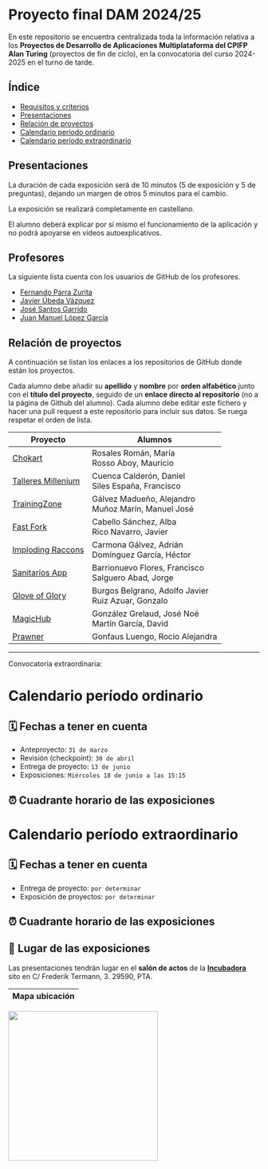 # Proyecto final DAM 2024/25

En este repositorio se encuentra centralizada toda la información relativa a los **Proyectos de Desarrollo de Aplicaciones Multiplataforma del CPIFP Alan Turing** (proyectos de fin de ciclo), en la convocatoria del curso 2024-2025 en el turno de tarde.

## Índice

* [Requisitos y criterios](/criterios/generales.md)
* [Presentaciones](#presentaciones)
* [Relación de proyectos](#relación-de-proyectos)
* [Calendario período ordinario](#calendario-período-ordinario)
* [Calendario período extraordinario](#calendario-período-extraordinario)

## Presentaciones

La duración de cada exposición será de 10 minutos (5 de exposición y 5 de preguntas), dejando un margen de otros 5 minutos para el cambio.

La exposición se realizará completamente en castellano.

El alumno deberá explicar por sí mismo el funcionamiento de la aplicación y no podrá apoyarse en vídeos autoexplicativos.

## Profesores 
La siguiente lista cuenta con los usuarios de GitHub de los profesores.
* [Fernando Parra Zurita](https://github.com/fparzur) 
* [Javier Úbeda Vázquez](https://github.com/jubevaz228)
* [José Santos Garrido](https://github.com/jsangar251)
* [Juan Manuel López García](https://github.com/juanmanuel-5)

## Relación de proyectos

A continuación se listan los enlaces a los repositorios de GitHub donde están los proyectos. 

Cada alumno debe añadir su **apellido** y **nombre** por **orden alfabético** junto con el **título del proyecto**, seguido de un **enlace directo al repositorio** (no a la página de Github del alumno). 
Cada alumno debe editar este fichero y hacer una pull request a este repositorio para incluir sus datos. Se ruega respetar el orden de lista.

| Proyecto | Alumnos |
|-----------------------------------------------------------------------------------| ---------------------------|
| [Chokart](https://github.com/moguism/Chokart)                                     | Rosales Román, María <br/> Rosso Aboy, Mauricio |
| [Talleres Millenium](https://github.com/dcuecal515/TalleresMilleniumRep)          | Cuenca Calderón, Daniel <br/> Siles España, Francisco |
| [TrainingZone](https://github.com/manugym/training-zone)                          | Gálvez Madueño, Alejandro <br/> Muñoz Marín, Manuel José |
| [Fast Fork](https://github.com/javirkdev/fast-fork)                               | Cabello Sánchez, Alba <br/> Rico Navarro, Javier |
| [Imploding Raccons](https://github.com/Adricarmona/TFG_ImplodingRacoon/tree/main) | Carmona Gálvez, Adrián <br/> Domínguez García, Héctor |
| [Sanitarios App](https://github.com/pacobarrionuevo/TFG_PacoSalguero)             | Barrionuevo Flores, Francisco <br/> Salguero Abad, Jorge |
| [Glove of Glory](https://github.com/Fito-9/Glove-of-Glory)                        | Burgos Belgrano, Adolfo Javier <br/> Ruiz Azuar, Gonzalo |
| [MagicHub](https://github.com/GarciByte/TFG_MagicApp/tree/main)                   | González Grelaud, José Noé <br/> Martín García, David |
| [Prawner](https://github.com/rocigonf/tfg-prawner)                                | Gonfaus Luengo, Rocío Alejandra |

----------------------------------
Convocatoria extraordinaria:

# Calendario período ordinario

## 🗓️ Fechas a tener en cuenta
* Anteproyecto: `31 de marzo`
* Revisión (checkpoint): `30 de abril`
* Entrega de proyecto: `13 de junio`
* Exposiciones: `Miércoles 18 de junio a las 15:15`

## ⏰ Cuadrante horario de las exposiciones


# Calendario período extraordinario

##  🗓️ Fechas a tener en cuenta 
* Entrega de proyecto: `por determinar`
* Exposición de proyectos: `por determinar`

## ⏰ Cuadrante horario de las exposiciones



## :school: Lugar de las exposiciones
Las presentaciones tendrán lugar en el **salón de actos** de la [**Incubadora**](https://goo.gl/maps/VGMpWnnpCZJQbP21A) sito en C/ Frederik Termann, 3. 29590, PTA.

Mapa ubicación             | 
:-------------------------:|
<a href="https://goo.gl/maps/VGMpWnnpCZJQbP21A" target="_blank">
  <img src="https://github.com/IESCampanillas/proyectos-dam-2021/blob/master/IESCFP_mapa_ubicacion.png" width="300" />
</a>
